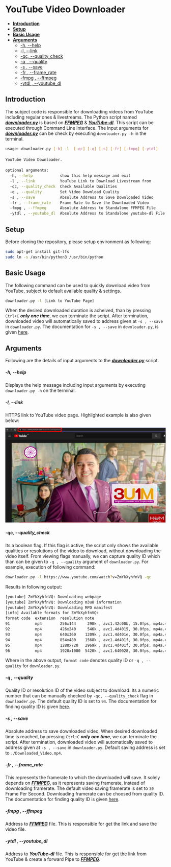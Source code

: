 # YouTube Video Downloader

* [**Introduction**](#introduction)  
* [**Setup**](#setup)  
* [**Basic Usage**](#bu)  
* [**Arguments**](#arguments)  
    * [-h, --help](#help)  
    * [-l, --link](#link)  
    * [-qc, --quality_check](#qc)  
    * [-q , --quality](#q)  
    * [-s , --save](#s)  
    * [-fr , --frame_rate](#fr)  
    * [-fmpg , --ffmpeg](#fmpg)  
    * [-ytdl , --youtube_dl](#ytdl)

## <a name="introduction">Introduction

The subject code is responsible for downloading videos from YouTube including regular ones & livestreams. The Python script named [***downloader.py***][downloader.py link] is based on [***FFMPEG***][FFMPEG link] & [***YouTube-dl***][YouTube-dl link]. This script can be executed through Command Line Interface. The input arguments for [***downloader.py***][downloader.py link] can be check by executing `downloader.py -h` in the terminal.

```bash
usage: downloader.py [-h] -l  [-qc] [-q] [-s] [-fr] [-fmpg] [-ytdl]

YouTube Video Downloader.

optional arguments:
  -h, --help            show this help message and exit
  -l , --link           YouTube Link to Download Livestream from
  -qc, --quality_check  Check Available Qualities
  -q , --quality        Set Video Download Quality
  -s , --save           Absolute Address to Save Downloaded Video
  -fr , --frame_rate    Frame Rate to Save the Downloaded Video
  -fmpg , --ffmpeg      Absolute Address to Standalone FFMPEG File
  -ytdl , --youtube_dl  Absolute Address to Standalone youtube-dl File
```
## <a name="setup">Setup
Before cloning the repository, please setup environment as following:

```bash
sudo apt-get install git-lfs
sudo ln -s /usr/bin/python3 /usr/bin/python
```

## <a name="bu">Basic Usage

The following command can be used to quickly download video from YouTube, subject to default available quality & settings.

```bash
downloader.py -l [Link to YouTube Page]
```
When the desired downloaded duration is acheived, than by pressing `Ctrl+C` ***only one time***, we can terminate the script. After termination, downloaded video will automatically saved to address given at `-s , --save` in `downloader.py`. The documentation for `-s , --save` in `downloader.py`, is given [here](#s).

## <a name="arguments"></a>Arguments

Following are the details of input arguments to the [***downloader.py***][downloader.py link] script.

##### <a name="help"></a>-h, --help
Displays the help message including input arguments by executing `downloader.py -h` on the terminal.

##### <a name="link"></a>-l, --link
HTTPS link to YouTube video page. Highlighted example is also given below:

![YouTube Link Example][YouTube HTTP Example]

##### <a name="qc"></a>-qc, --quality_check
Its a boolean flag. If this flag is active, the script only shows the available qualities or resolutions of the video to download, without downloading the video itself. From viewing flags manually, we can capture quality ID which than can be given to `-q , --quality` argument of `downloader.py`. For example, execution of following command:

```bash
downloader.py -l https://www.youtube.com/watch?v=ZmYkXyhfnVQ -qc
```

Results in following output:

```bash
[youtube] ZmYkXyhfnVQ: Downloading webpage
[youtube] ZmYkXyhfnVQ: Downloading m3u8 information
[youtube] ZmYkXyhfnVQ: Downloading MPD manifest
[info] Available formats for ZmYkXyhfnVQ:
format code  extension  resolution note
91           mp4        256x144     290k , avc1.42c00b, 15.0fps, mp4a.40.5
92           mp4        426x240     546k , avc1.4d4015, 30.0fps, mp4a.40.5
93           mp4        640x360    1209k , avc1.4d401e, 30.0fps, mp4a.40.2
94           mp4        854x480    1568k , avc1.4d401f, 30.0fps, mp4a.40.2
95           mp4        1280x720   2969k , avc1.4d401f, 30.0fps, mp4a.40.2
96           mp4        1920x1080  5420k , avc1.640028, 30.0fps, mp4a.40.2 (best)
```

Where in the above output, `format code` denotes quality ID or `-q , --quality` for `downloader.py`.

##### <a name="q"></a>-q , --quality
Quality ID or resolution ID of the video subject to download. Its a numeric number that can be manually checked by `-qc, --quality_check` flag in `downloader.py`. The default quality ID is set to `94`. The documentation for finding quality ID is given [here](#qc).

##### <a name="s"></a>-s , --save
Absolute address to save downloaded video. When desired downloaded time is reached, by pressing `Ctrl+C` ***only one time***, we can terminate the script. After termination, downloaded video will automatically saved to address given at `-s , --save` in `downloader.py`. Default saving address is set to `./Downloaded_Video.mp4`.

##### <a name="fr"></a>-fr , --frame_rate
This represents the framerate to which the downloaded will save. It solely depends on [***FFMPEG***][FFMPEG link], as it represents saving framerate, instead of downloading framerate. The default video saving framerate is set to `30` Frame Per Second. Downloading framerate can be choosed from quality ID. The documentation for finding quality ID is given [here](#qc).

##### <a name="fmpg"></a>-fmpg , --ffmpeg
Address to [***FFMPEG***][FFMPEG link] file. This is responsible for get the link and save the video file.

##### <a name="ytdl"></a>-ytdl , --youtube_dl
Address to [***YouTube-dl***][YouTube-dl link] file. This is responsible for get the link from YouTube & create a forward Pipe to [***FFMPEG***][FFMPEG link].

[downloader.py link]: ./downloader.py
[FFMPEG link]: ./ffmpeg
[YouTube-dl link]: ./youtube-dl
[YouTube HTTP Example]: ./MarkDown-Data/link-example.png
